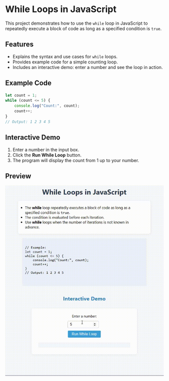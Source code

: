# While Loops in JavaScript

This project demonstrates how to use the `while` loop in JavaScript to repeatedly execute a block of code as long as a specified condition is `true`.

## Features

- Explains the syntax and use cases for `while` loops.
- Provides example code for a simple counting loop.
- Includes an interactive demo: enter a number and see the loop in action.

## Example Code

```javascript
let count = 1;
while (count <= 5) {
    console.log("Count:", count);
    count++;
}
// Output: 1 2 3 4 5
```

## Interactive Demo

1. Enter a number in the input box.
2. Click the **Run While Loop** button.
3. The program will display the count from 1 up to your number.

## Preview

![Preview](gif/preview.gif)